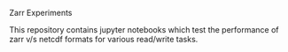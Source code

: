 Zarr Experiments

This repository contains jupyter notebooks which test the performance of zarr v/s netcdf formats for various read/write tasks.
